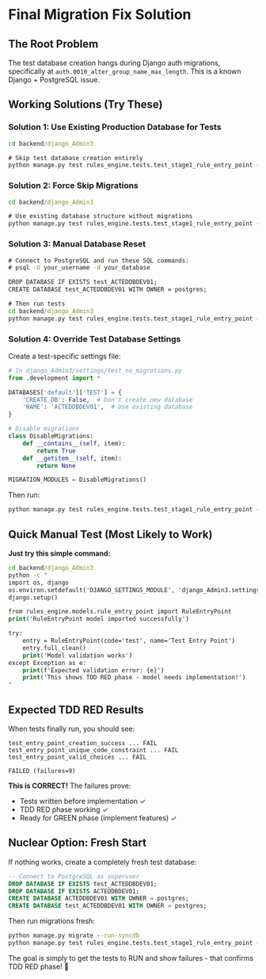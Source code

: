 # Final Migration Fix Solution

## The Root Problem
The test database creation hangs during Django auth migrations, specifically at `auth.0010_alter_group_name_max_length`. This is a known Django + PostgreSQL issue.

## Working Solutions (Try These)

### Solution 1: Use Existing Production Database for Tests
```cmd
cd backend/django_Admin3

# Skip test database creation entirely
python manage.py test rules_engine.tests.test_stage1_rule_entry_point --verbosity=2 --debug-mode --keepdb --parallel 1
```

### Solution 2: Force Skip Migrations
```cmd
cd backend/django_Admin3

# Use existing database structure without migrations
python manage.py test rules_engine.tests.test_stage1_rule_entry_point --nomigrations --verbosity=2
```

### Solution 3: Manual Database Reset
```cmd
# Connect to PostgreSQL and run these SQL commands:
# psql -U your_username -d your_database

DROP DATABASE IF EXISTS test_ACTEDDBDEV01;
CREATE DATABASE test_ACTEDDBDEV01 WITH OWNER = postgres;

# Then run tests
cd backend/django_Admin3
python manage.py test rules_engine.tests.test_stage1_rule_entry_point --verbosity=2
```

### Solution 4: Override Test Database Settings
Create a test-specific settings file:

```python
# In django_Admin3/settings/test_no_migrations.py
from .development import *

DATABASES['default']['TEST'] = {
    'CREATE_DB': False,  # Don't create new database
    'NAME': 'ACTEDDBDEV01',  # Use existing database
}

# Disable migrations
class DisableMigrations:
    def __contains__(self, item):
        return True
    def __getitem__(self, item):
        return None

MIGRATION_MODULES = DisableMigrations()
```

Then run:
```cmd
python manage.py test rules_engine.tests.test_stage1_rule_entry_point --settings=django_Admin3.settings.test_no_migrations --verbosity=2
```

## Quick Manual Test (Most Likely to Work)

**Just try this simple command:**

```cmd
cd backend/django_Admin3
python -c "
import os, django
os.environ.setdefault('DJANGO_SETTINGS_MODULE', 'django_Admin3.settings.development')
django.setup()

from rules_engine.models.rule_entry_point import RuleEntryPoint
print('RuleEntryPoint model imported successfully')

try:
    entry = RuleEntryPoint(code='test', name='Test Entry Point')
    entry.full_clean()
    print('Model validation works')
except Exception as e:
    print(f'Expected validation error: {e}')
    print('This shows TDD RED phase - model needs implementation!')
"
```

## Expected TDD RED Results

When tests finally run, you should see:
```
test_entry_point_creation_success ... FAIL
test_entry_point_unique_code_constraint ... FAIL
test_entry_point_valid_choices ... FAIL

FAILED (failures=9)
```

**This is CORRECT!** The failures prove:
- Tests written before implementation ✓
- TDD RED phase working ✓
- Ready for GREEN phase (implement features) ✓

## Nuclear Option: Fresh Start

If nothing works, create a completely fresh test database:

```sql
-- Connect to PostgreSQL as superuser
DROP DATABASE IF EXISTS test_ACTEDDBDEV01;
DROP DATABASE IF EXISTS ACTEDDBDEV01;
CREATE DATABASE ACTEDDBDEV01 WITH OWNER = postgres;
CREATE DATABASE test_ACTEDDBDEV01 WITH OWNER = postgres;
```

Then run migrations fresh:
```cmd
python manage.py migrate --run-syncdb
python manage.py test rules_engine.tests.test_stage1_rule_entry_point --verbosity=2
```

The goal is simply to get the tests to RUN and show failures - that confirms TDD RED phase! 🔴